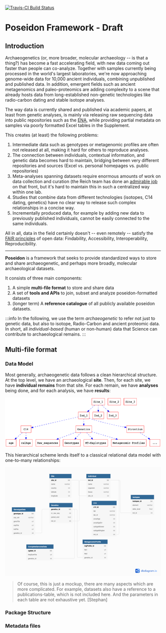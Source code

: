 [![Travis-CI Build Status](https://travis-ci.org/poseidon-framework/poseidon-schema.svg?branch=master)](https://travis-ci.org/poseidon-framework/poseidon-schema)

# Poseidon Framework - Draft

## Introduction
Archaeogenetics (or, more broader, molecular archaeology -- is that a thing?) has become a fast accelerating field, with new data coming out faster than people can co-analyze. Together with samples currently being processed in the world's largest laboratories, we're now approaching genome-wide data for 10,000 ancient individuals, combining unpublished and published data. In addition, emergent fields such as ancient metagenomics and paleo-proteomics are adding complexity to a scene that already hosts data from long-established non-genetic technologies like radio-carbon dating and stable isotope analyses.

The way data is currently shared and published via academic papers, at least from genetic analyses, is mainly via releasing raw sequencing data into public repositories such as the [ENA](https://www.ebi.ac.uk/ena), while providing partial metadata on samples via poorly formatted Excel tables in the Supplement.

This creates (at least) the following problems:
1. Intermediate data such as genotypes or metagenomic profiles are often not released at all, making it hard for others to reproduce analyses. 
2. The connection between individuals, contextual information, and genetic data becomes hard to maintain, bridging between very different repositories and sources (Excel vs. personal homepages vs. public repositories)
4. Meta-analyses spanning datasets require enormous amounts of work on data collection and curation (the Reich team has done an [admirable job](https://reich.hms.harvard.edu/downloadable-genotypes-present-day-and-ancient-dna-data-compiled-published-papers) on that front, but it's hard to maintain this in such a centralized way within one lab.
5. Studies that combine data from different technologies (isotopes, C14 dating, genetics) have no clear way to release such complex relationships in a concise way.
6. Incrementally produced data, for example by adding new data to  previously published individuals, cannot be easily connected to the same individuals.

All in all, data in the field certainly doesn't -- even remotely -- satisfy the [FAIR principles](https://en.wikipedia.org/wiki/FAIR_data) of open data: Findability, Accessibility, Interoperability, Reproducibility.

---

**Poseidon** is a framework that seeks to provide standardized ways to store and share archaeogenetic, and perhaps more broadly, molecular archaeological datasets.

It consists of three main components:
1. A simple __multi-file format__ to store and share data
2. A set of __tools and APIs__ to join, subset and analyze poseidon-formatted datasets
3. (longer term) A __reference catalogue__ of all publicly available poseidon datasets.

:::info
In the following, we use the term _archaeogenetic_ to refer not just to genetic data, but also to isotope, Radio-Carbon and ancient proteomic data. In short, all _individual-based_ (human or non-human) data that Science can contribute to archaeological remains. 
:::

## Multi-file format
### Data Model
Most generally, archaeogenetic data follows a clean hierarchical structure. At the top level, we have an archaeological **site**. Then, for each site, we have **individual remains** from that site. For each remain, we have **analyses** being done, and for each analysis, we have **results**:

![model-hierarchy-sketch](img/model-hierarchy-sketch.png)

This hierarchical scheme lends itself to a classical relational data model with one-to-many relationships:

![rel_db_mockup](img/reldb-sketch.png)

> Of course, this is just a mockup, there are many aspects which are more complicated. For example, datasets also have a reference to a publications-table, which is not included here. And the parameters in each table are not exhaustive yet. [Stephan]

### Package Structure

### Metadata files

<!-- How can we express such a system of relationships between tables? The standard answer would be "with an sqlite database" or something like that. However, that brings along its own problems. First, it's difficult to check for us whether the format of that db exactly conforms with our schemas. Second, it would be a closed file format that is difficult to edit for humans.

There is a better way. We already have a become accustomed for sharing tabular data: CSV, i.e. comma-separated value files. We already use that file format quite a lot, and it's also, for example, used by David Reich in his "anno" files.

However, while being very simple, CSV is also very poorly formatted. There is no way to enforce a given schema, the datatypes are arbitrary, and there is no standard way to define relationships between tables.

CSV on the web (CSVW) is a convention recommended by the World Wide Web Consortium (W3C), for how to share tabular data across the web ([here](https://www.w3.org/TR/tabular-data-primer/) is a primer and [here](https://www.w3.org/TR/tabular-metadata/) the full definitions). The basic idea is to supplement a CSV file with a metadata file that describes its schema and stores critical meta-information about the data, such as its publisher, a last-modified-date, and most importantly the column names and datatypes.

Let's say we have two CSV files. First, a file called `sites.csv`:

```csv
site_id,name,country,latitude,longitude
SUT,Sutherland,South Africa,-32.40,20.67
FAR,Faraoskop,South Africa,-32.13,18.62
```
and a second file called `individuals.csv`:

```csv
ind_id,name,organism,tissue,site_id
SUT001,"Burial 1, Sk 1",human,tooth,SUT
SUT002,"Burial 2, Sk 1",human,"petrous bone",SUT
FAR001,"Burial 10, Sk 7",human,femur,FAR
```

We can then annotate according to CSVW by adding a file called `metadata.json`, or, as I would suggest in our case perhaps `poseidon-metadata.json`:

```json=
{
    "@context": "http://www.w3.org/ns/csvw",
    "tables": [
        {
            "url": "sites.csv"
            "tableSchema" : {
                "columns": [
                    {
                        "name" : "site_id"
                    },
                    {
                        "name" : "country",
                    },
                    {
                        "name" : "latitude",
                        "datatype" : "number"
                    },
                    {
                        "name" : "longitude",
                        "datatype" : "number"
                    }
                ],
                "primaryKey" : "site_id"
            }
      }, {
        "url": "individuals.csv"
    }]
}
```
 -->
